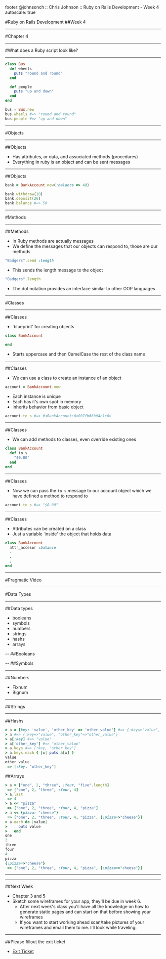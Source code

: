 footer:@johnsonch :: Chris Johnson :: Ruby on Rails Development - Week 4
autoscale: true

#Ruby on Rails Development
##Week 4

---
#Chapter 4

---
#What does a Ruby script look like?

---
```ruby
class Bus
  def wheels
    puts "round and round"
  end

  def people
    puts "up and down"
  end
end
```

```ruby
bus = Bus.new
bus.wheels #=> "round and round"
bus.people #=> "up and down"
```

---
#Objects

---
##Objects
* Has attributes, or data, and associated methods (procedures)
* Everything in ruby is an object and can be sent messages

---
##Objects
```ruby
bank = BankAccount.new(:balance => 40)

bank.withdraw(10)
bank.deposit(20)
bank.balance #=> 50
```

---
#Methods

---
##Methods
* In Ruby methods are actually messages
* We define the messages that our objects can respond to, those are our methods
```ruby
"Badgers".send :length
```
* This sends the length message to the object
```ruby
"Badgers".length
```
* The dot notation provides an interface similar to other OOP languages

---
#Classes

---
##Classes
* 'blueprint' for creating objects

```ruby
class BankAccount

end
```
* Starts uppercase and then CamelCase the rest of the class name

---
##Classes
* We can use a class to create an instance of an object

```ruby
account = BankAccount.new
```
* Each instance is unique
* Each has it's own spot in memory
* Inherits behavior from basic object

```ruby
account.to_s #=> #<BankAccount:0x007fb66b04c1c0>
```

---
##Classes
* We can add methods to classes, even override existing ones

```ruby
class BankAccount
  def to_s
    "$0.00"
  end
end
```

---
##Classes

* Now we can pass the ```to_s``` message to our account object which we have defined a method to respond to

```ruby
account.to_s #=> "$0.00"
```

---
##Classes
* Attributes can be created on a class
* Just a variable 'inside' the object that holds data

```ruby
class BankAccount
  attr_accesor :balance
  .
  .
  .
end
```

---
#Pragmatic Video

---
#Data Types

---
##Data types
* booleans
* symbols
* numbers
* strings
* hashs
* arrays

--
##Booleans

--
##Symbols

---
##Numbers
* Fixnum
* Bignum

---
##Strings

---
##Hashs

```ruby
> a = {key: 'value', 'other_key' => 'other_value'} #=> {:key=>"value", "other_key"=>"other_value"}
> a #=> {:key=>"value", "other_key"=>"other_value"}
> a[:key] #=> "value"
> a['other_key'] #=> "other_value"
> a.keys #=> [:key, "other_key"]
> a.keys.each { |x| puts a[x] }
value
other_value
 => [:key, "other_key"]
```

##Arrays

```ruby
> a = ["one", 2, "three", :four, "five".length]
 => ["one", 2, "three", :four, 4]
> a.last
 => 4
> a << "pizza"
 => ["one", 2, "three", :four, 4, "pizza"]
> a << {pizza: "cheese"}
 => ["one", 2, "three", :four, 4, "pizza", {:pizza=>"cheese"}]
> a.each do |value|
>     puts value
>   end
one
2
three
four
4
pizza
{:pizza=>"cheese"}
 => ["one", 2, "three", :four, 4, "pizza", {:pizza=>"cheese"}]
```

---

---
##Next Week
* Chapter 3 and 5
* Sketch some wireframes for your app, they'll be due in week 6.
    * After next week's class you'll have all the knowledge on how to generate static pages and can start on that before showing your wireframes
    * If you want to start working ahead scan/take pictures of your wireframes and email them to me.  I'll look while traveling.

---

##Please fillout the exit ticket
* [Exit Ticket](http://bit.ly/2b6u10C)
